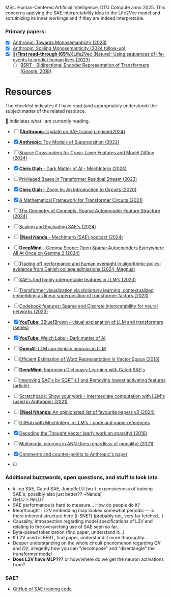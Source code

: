 MSc. Human-Centered Artificial Intelligence, DTU Compute anno 2025. This concerns applying the SAE interpretability idea to the Life2Vec model and scrutinizing its inner workings and if they are indeed interpretable.

### Primary papers:
- [x] [Anthropic: Towards Monosemanticity (2023)](https://transformer-circuits.pub/2023/monosemantic-features)
- [x] [Anthropic: Scaling Monosemanticity (2024 follow-up)](https://transformer-circuits.pub/2024/scaling-monosemanticity/)
- [x] 📖[(**First read-through (65%)**)Life2Vec (Nature): Using sequences of life-events to predict human lives (2023)](https://www.nature.com/articles/s43588-023-00573-5)
   - [ ] [BERT - Bidirectional Encoder Representation of Transformers (Google, 2018)](https://arxiv.org/pdf/1810.04805) 
   
# Resources
The checklist indicates if I have read (and appropriately understood) the subject matter of the related resource.

📖 Indiciates what I am currently reading.

- [ ] 📖[**Anthropic**: Update on SAE training regime(2024)](https://transformer-circuits.pub/2024/april-update/index.html#training-saes)
- [x] [**Anthropic**: Toy Models of Superposition (2022)](https://transformer-circuits.pub/2022/toy_model/index.html)
- [ ] [Sparse Crosscoders for Cross-Layer Features and Model Diffing (2024)](https://transformer-circuits.pub/2024/crosscoders/index.html)
- [x] [**Chris Olah** - Dark Matter of AI - MechInterp (2024)](https://transformer-circuits.pub/2024/july-update/index.html#dark-matter)
- [ ] [Privileged Bases in Transformer Residual Stream (2023)](https://transformer-circuits.pub/2023/privileged-basis/index.html)
- [x] [**Chris Olah** - Zoom In: An Introduction to Circuits (2020)](https://distill.pub/2020/circuits/zoom-in/)
- [x] [A Mathematical Framework for Transformer Circuits (2021)](https://transformer-circuits.pub/2021/framework/index.html)
- [ ] [The Geometry of Concepts: Sparse Autoencoder Feature Structure (2024)](https://arxiv.org/abs/2410.19750)
- [ ] [Scaling and Evaluating SAE's (2024)](https://arxiv.org/pdf/2406.04093)
- [ ] 📖[**Neel Nanda** - MechInterp (SAE) podcast (2024)](https://podcasts.apple.com/dk/podcast/neel-nanda-mechanistic-interpretability-sparse-autoencoders/id1510472996?i=1000679600572)
- [ ] [**DeepMind** - Gemma Scope: Open Sparse Autoencoders Everywhere All At Once on Gemma 2 (2024)](https://arxiv.org/abs/2408.05147)
- [ ] [Trading off performance and human oversight in algorithmic policy: evidence from Danish college admissions (2024, Magnus)](https://arxiv.org/abs/2411.15348)
- [ ] [SAE's find highly interpretable features in LLM's (2023)](https://arxiv.org/pdf/2309.08600)
- [ ] [Transformer visualization via dictionary learning: contextualized embedding as linear superposition of transformer factors (2023)](https://arxiv.org/pdf/2103.15949)
- [ ] [Codebook features: Sparse and Discrete interpretability for neural networks (2023)](https://arxiv.org/pdf/2310.17230)
- [x] [**YouTube**: 3Blue1Brown - visual explanation of LLM and transformers (series)](https://www.youtube.com/watch?v=wjZofJX0v4M)
- [x] [**YouTube**: Welch Labs - Dark matter of AI](https://www.youtube.com/watch?v=UGO_Ehywuxc)
- [ ] [**OpenAI**: LLM can explain neurons in LLM](https://openaipublic.blob.core.windows.net/neuron-explainer/paper/index.html)
- [ ] [Efficient Estimation of Word Representation in Vector Space (2013)](https://arxiv.org/pdf/1301.3781)
- [ ] [**DeepMind**: Improving Dictionary Learning with Gated SAE's](https://arxiv.org/pdf/2404.16014)
- [ ] [Improving SAE's by SQRT-L1 and Removing lowest activating features (article)](https://www.lesswrong.com/posts/YiGs8qJ8aNBgwt2YN/improving-sae-s-by-sqrt-ing-l1-and-removing-lowest)
- [ ] [Scratchpads: Show your work - intermediate computation with LLM's (used in Anthropic) (2021)](https://arxiv.org/pdf/2112.00114)
- [ ] 📖[**Neel Nhanda**: An opinionated list of favourite papers v2 (2024)](https://www.alignmentforum.org/posts/NfFST5Mio7BCAQHPA/an-extremely-opinionated-annotated-list-of-my-favourite)
- [ ] [GitHub with MechInterp in LLM's - code and paper references](https://github.com/ruizheliUOA/Awesome-Interpretability-in-Large-Language-Models)
- [x] [Decoding the Thought Vector (early work on sparsity) (2016)](https://gabgoh.github.io/ThoughtVectors/)
- [ ] [Multimodal neurons in ANN (fires regardless of modality) (2021)](https://distill.pub/2021/multimodal-neurons/)

- [x] [Comments and counter-points to Anthropic's paper](https://www.lesswrong.com/posts/zzmhsKx5dBpChKhry/comments-on-anthropic-s-scaling-monosemanticity)
- [ ] 
### Additional buzzwords, open questions, and stuff to look into
- *k*-top SAE, Gated SAE, JumpReLU (w.r.t. expensiveness of training SAE's, possibly also just better?? ~Nanda)
- GeLU > ReLU?
- SAE performance is hard to measure... How do people do it?
- Idea/thought : L2V embedding map looked somewhat periodic -- is there inherent structure here (t-SNE?) (probably not, very far fetched...)
- Causality, introspection regarding model specifications of L2V and relating to the overarching use of SAE seen so far...
- Byte-paired tokenization (find paper, understand it...)
- If L2V used is BERT, find paper, understand it more thoroughly...
- Deeper understanding on the whole circuit phenomenon regarding *QK* and *OV*, allegedly how you can "decompose" and "disentangle" the transformer model
- **Does L2V have MLP???** or how/where do we get the neuron activations from?

### SAE?
- [GitHub of SAE training code](https://github.com/ai-safety-foundation/sparse_autoencoder)





